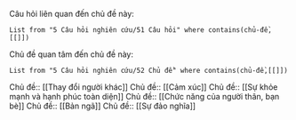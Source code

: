 Câu hỏi liên quan đến chủ đề này:
```dataview
List from "5 Câu hỏi nghiên cứu/51 Câu hỏi" where contains(chủ-đề,[[]]) 
```

Chủ đề quan tâm đến chủ đề này:
```dataview
List from "5 Câu hỏi nghiên cứu/52 Chủ đề" where contains(chủ-đề,[[]]) 
```

Chủ đề:: [[Thay đổi người khác]]
Chủ đề:: [[Cảm xúc]]
Chủ đề:: [[Sự khỏe mạnh và hạnh phúc toàn diện]]
Chủ đề:: [[Chức năng của người thân, bạn bè]]
Chủ đề:: [[Bản ngã]]
Chủ đề:: [[Sự đảo nghĩa]]